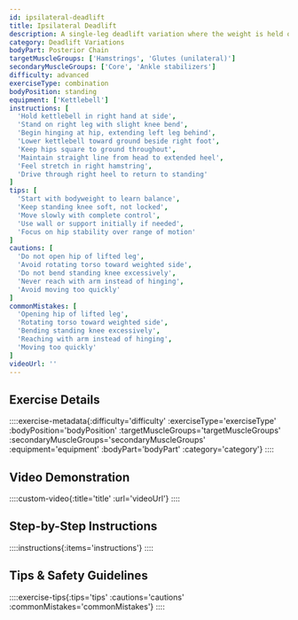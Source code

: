 ```yaml
---
id: ipsilateral-deadlift
title: Ipsilateral Deadlift
description: A single-leg deadlift variation where the weight is held on the same side as the standing leg, creating unique balance and stability challenges while strengthening the posterior chain unilaterally.
category: Deadlift Variations
bodyPart: Posterior Chain
targetMuscleGroups: ['Hamstrings', 'Glutes (unilateral)']
secondaryMuscleGroups: ['Core', 'Ankle stabilizers']
difficulty: advanced
exerciseType: combination
bodyPosition: standing
equipment: ['Kettlebell']
instructions: [
  'Hold kettlebell in right hand at side',
  'Stand on right leg with slight knee bend',
  'Begin hinging at hip, extending left leg behind',
  'Lower kettlebell toward ground beside right foot',
  'Keep hips square to ground throughout',
  'Maintain straight line from head to extended heel',
  'Feel stretch in right hamstring',
  'Drive through right heel to return to standing'
]
tips: [
  'Start with bodyweight to learn balance',
  'Keep standing knee soft, not locked',
  'Move slowly with complete control',
  'Use wall or support initially if needed',
  'Focus on hip stability over range of motion'
]
cautions: [
  'Do not open hip of lifted leg',
  'Avoid rotating torso toward weighted side',
  'Do not bend standing knee excessively',
  'Never reach with arm instead of hinging',
  'Avoid moving too quickly'
]
commonMistakes: [
  'Opening hip of lifted leg',
  'Rotating torso toward weighted side',
  'Bending standing knee excessively',
  'Reaching with arm instead of hinging',
  'Moving too quickly'
]
videoUrl: ''
---
```


## Exercise Details

::::exercise-metadata{:difficulty='difficulty' :exerciseType='exerciseType' :bodyPosition='bodyPosition' :targetMuscleGroups='targetMuscleGroups' :secondaryMuscleGroups='secondaryMuscleGroups' :equipment='equipment' :bodyPart='bodyPart' :category='category'}
::::

## Video Demonstration

::::custom-video{:title='title' :url='videoUrl'}
::::

## Step-by-Step Instructions

::::instructions{:items='instructions'}
::::

## Tips & Safety Guidelines

::::exercise-tips{:tips='tips' :cautions='cautions' :commonMistakes='commonMistakes'}
::::
